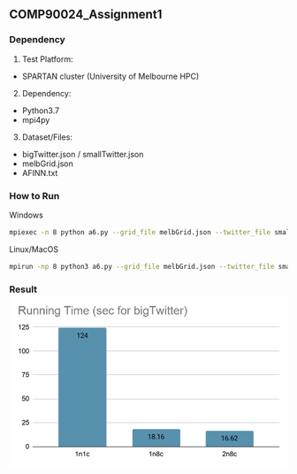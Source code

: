 ## COMP90024_Assignment1

### Dependency

1) Test Platform:

* SPARTAN cluster (University of Melbourne HPC)

2) Dependency:

* Python3.7
* mpi4py

3) Dataset/Files:

* bigTwitter.json / smallTwitter.json
* melbGrid.json
* AFINN.txt

### How to Run

Windows

```bash
mpiexec -n 8 python a6.py --grid_file melbGrid.json --twitter_file smallTwitter.json --score_file AFINN.txt
```

Linux/MacOS

```bash
mpirun -np 8 python3 a6.py --grid_file melbGrid.json --twitter_file smallTwitter.json --score_file AFINN.txt
```

### Result![performance.png](performance.png)


